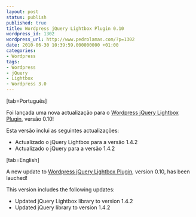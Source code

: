```yaml
---
layout: post
status: publish
published: true
title: Wordpress jQuery Lightbox Plugin 0.10
wordpress_id: 1302
wordpress_url: http://www.pedrolamas.com/?p=1302
date: 2010-06-30 10:39:59.000000000 +01:00
categories:
- Wordpress
tags:
- Wordpress
- jQuery
- Lightbox
- Wordpress 3.0
---
```

[tab=Português]

Foi lançada uma nova actualização para o [Wordpress jQuery Lightbox Plugin](/projectos/jquery-lightbox/), versão 0.10!

Esta versão inclui as seguintes actualizações:

-   Actualizado o jQuery Lightbox para a versão 1.4.2
-   Actualizado o jQuery para a versão 1.4.2

[tab=English]

A new update to [Wordpress jQuery Lightbox Plugin](/projectos/jquery-lightbox-en/), version 0.10, has been lauched!

This version includes the following updates:

-   Updated jQuery Lightbox library to version 1.4.2
-   Updated jQuery library to version 1.4.2

